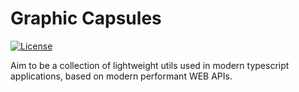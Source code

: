 # Graphic Capsules

[![License](https://img.shields.io/badge/License-MIT-green.svg)](https://github.com/Sentinel-One/lottie/blob/master/LICENSE)


Aim to be a collection of lightweight utils used  in modern typescript
applications, based on modern performant WEB APIs.  


